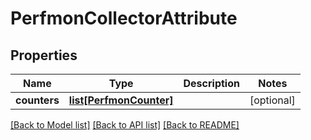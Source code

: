 # PerfmonCollectorAttribute

## Properties
Name | Type | Description | Notes
------------ | ------------- | ------------- | -------------
**counters** | [**list[PerfmonCounter]**](PerfmonCounter.md) |  | [optional] 

[[Back to Model list]](../README.md#documentation-for-models) [[Back to API list]](../README.md#documentation-for-api-endpoints) [[Back to README]](../README.md)

